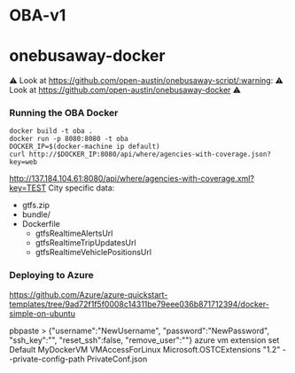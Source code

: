 # OBA-v1


# onebusaway-docker

:warning: Look at https://github.com/open-austin/onebusaway-script/:warning:
:warning: Look at https://github.com/open-austin/onebusaway-docker :warning:

### Running the OBA Docker

```
docker build -t oba .
docker run -p 8080:8080 -t oba
DOCKER_IP=$(docker-machine ip default)
curl http://$DOCKER_IP:8080/api/where/agencies-with-coverage.json?key=web
```
http://137.184.104.61:8080/api/where/agencies-with-coverage.xml?key=TEST
City specific data:

- gtfs.zip
- bundle/
- Dockerfile
    - gtfsRealtimeAlertsUrl
    - gtfsRealtimeTripUpdatesUrl
    - gtfsRealtimeVehiclePositionsUrl

### Deploying to Azure

https://github.com/Azure/azure-quickstart-templates/tree/9ad72f1f5f0008c14311be79eee036b871712394/docker-simple-on-ubuntu

pbpaste > {"username":"NewUsername", "password":"NewPassword", "ssh_key":"", "reset_ssh":false, "remove_user":""}
azure vm extension set Default MyDockerVM VMAccessForLinux Microsoft.OSTCExtensions "1.2" --private-config-path  PrivateConf.json
